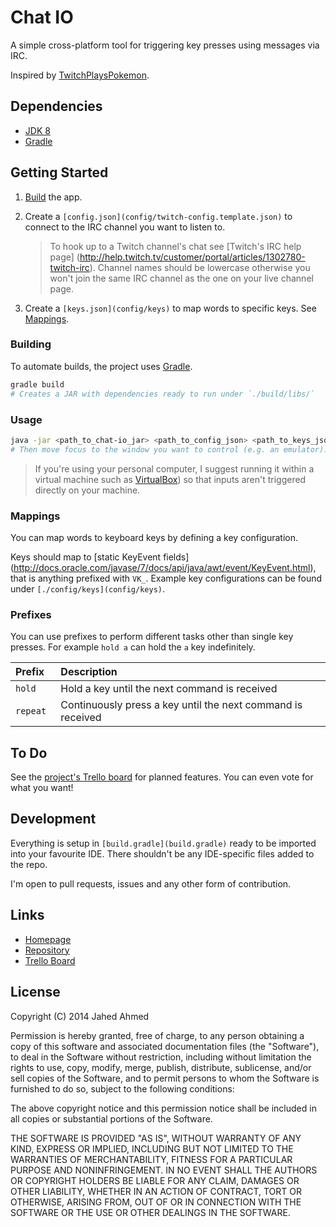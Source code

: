 # Chat IO

A simple cross-platform tool for triggering key presses using messages via
IRC.

Inspired by [TwitchPlaysPokemon](http://www.twitch.tv/twitchplayspokemon).

## Dependencies
* [JDK 8](http://www.oracle.com/technetwork/java/javase/downloads/index.html)
* [Gradle](http://www.gradle.org/)

## Getting Started
1. [Build](#building) the app.

2. Create a `[config.json](config/twitch-config.template.json)` to connect to
   the IRC channel you want to listen to.

   > To hook up to a Twitch channel's chat see [Twitch's IRC help page]
     (http://help.twitch.tv/customer/portal/articles/1302780-twitch-irc).
     Channel names should be lowercase otherwise you won't join the same IRC
     channel as the one on your live channel page.

3. Create a `[keys.json](config/keys)` to map words to specific keys.
   See [Mappings](#mappings).

### Building
To automate builds, the project uses [Gradle](http://www.gradle.org/).

```sh
gradle build
# Creates a JAR with dependencies ready to run under `./build/libs/`
```

### Usage
```sh
java -jar <path_to_chat-io_jar> <path_to_config_json> <path_to_keys_json>
# Then move focus to the window you want to control (e.g. an emulator).
```

> If you're using your personal computer, I suggest running it within a virtual
  machine such as [VirtualBox](https://www.virtualbox.org/)) so that inputs
  aren't triggered directly on your machine.

### Mappings
You can map words to keyboard keys by defining a key configuration.

Keys should map to [static KeyEvent fields]
(http://docs.oracle.com/javase/7/docs/api/java/awt/event/KeyEvent.html), that is
anything prefixed with `VK_`. Example key configurations can be found under
`[./config/keys](config/keys)`.

### Prefixes
You can use prefixes to perform different tasks other than single key presses.
For example `hold a` can hold the `a` key indefinitely.

| Prefix    | Description                                                 |
|:----------|:------------------------------------------------------------|
| `hold `   | Hold a key until the next command is received               |
| `repeat ` | Continuously press a key until the next command is received | 

## To Do
See the [project's Trello board](https://trello.com/b/dDVqtvVr/chat-io) for
planned features. You can even vote for what you want!

## Development

Everything is setup in `[build.gradle](build.gradle)` ready to be imported into
your favourite IDE. There shouldn't be any IDE-specific files added to the repo.

I'm open to pull requests, issues and any other form of contribution.

## Links

* [Homepage](http://blog.jahed.io/tagged/chat-io)
* [Repository](http://github.com/Jahed/chat-io)
* [Trello Board](http://trello.com/b/dDVqtvVr/chat-io)

## License

Copyright (C) 2014 Jahed Ahmed

Permission is hereby granted, free of charge, to any person obtaining a copy of
this software and associated documentation files (the "Software"), to deal in
the Software without restriction, including without limitation the rights to
use, copy, modify, merge, publish, distribute, sublicense, and/or sell copies of
the Software, and to permit persons to whom the Software is furnished to do so,
subject to the following conditions:
 
The above copyright notice and this permission notice shall be included in all
copies or substantial portions of the Software.
 
THE SOFTWARE IS PROVIDED "AS IS", WITHOUT WARRANTY OF ANY KIND, EXPRESS OR
IMPLIED, INCLUDING BUT NOT LIMITED TO THE WARRANTIES OF MERCHANTABILITY, FITNESS
FOR A PARTICULAR PURPOSE AND NONINFRINGEMENT. IN NO EVENT SHALL THE AUTHORS OR
COPYRIGHT HOLDERS BE LIABLE FOR ANY CLAIM, DAMAGES OR OTHER LIABILITY, WHETHER
IN AN ACTION OF CONTRACT, TORT OR OTHERWISE, ARISING FROM, OUT OF OR IN
CONNECTION WITH THE SOFTWARE OR THE USE OR OTHER DEALINGS IN THE SOFTWARE.
